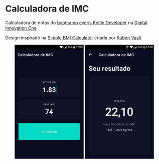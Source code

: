 # Calculadora de IMC

Calculadora de notas do [bootcamp everis Kotlin Developer](https://digitalinnovation.one/bootcamps/everis-kotlin-developer) na [Digital Innovation One](https://digitalinnovation.one/)

Design inspirado na [Simple BMI Calculator](https://dribbble.com/shots/4585382-Simple-BMI-Calculator) criada por [Ruben Vaalt](https://dribbble.com/rvaalt)


<p align="center">
<img src="./captura_de_tela_1.png" alt="Captura de tela 1"
width="220"> <img src="./captura_de_tela_2.png" alt="Captura de tela 2"
width="220">
</p>
